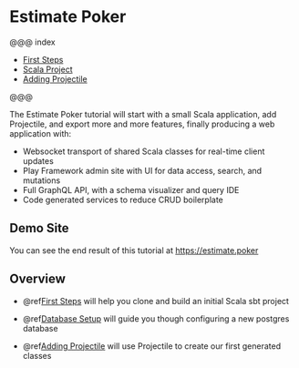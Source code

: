 # Estimate Poker

@@@ index

* [First Steps](01_first-steps.md)
* [Scala Project](02_database-setup.md)
* [Adding Projectile](03_adding-projectile.md)

@@@

The Estimate Poker tutorial will start with a small Scala application, add Projectile, and export more and more features, finally producing a web application with:

- Websocket transport of shared Scala classes for real-time client updates
- Play Framework admin site with UI for data access, search, and mutations
- Full GraphQL API, with a schema visualizer and query IDE 
- Code generated services to reduce CRUD boilerplate

## Demo Site

You can see the end result of this tutorial at https://estimate.poker

## Overview

- @ref[First Steps](01_first-steps.md) will help you clone and build an initial Scala sbt project

- @ref[Database Setup](02_database-setup.md) will guide you though configuring a new postgres database

- @ref[Adding Projectile](03_adding-projectile.md) will use Projectile to create our first generated classes


